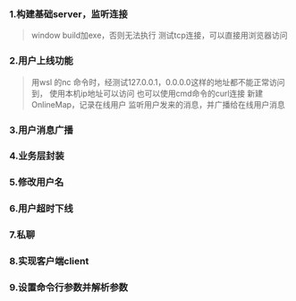### 1.构建基础server，监听连接
>window build加exe，否则无法执行
>测试tcp连接，可以直接用浏览器访问

### 2.用户上线功能
> 用wsl 的nc 命令时，经测试127.0.0.1，0.0.0.0这样的地址都不能正常访问到，
> 使用本机ip地址可以访问
> 也可以使用cmd命令的curl连接
新建OnlineMap，记录在线用户
监听用户发来的消息，并广播给在线用户消息

### 3.用户消息广播
### 4.业务层封装
### 5.修改用户名
### 6.用户超时下线
### 7.私聊
### 8.实现客户端client
### 9.设置命令行参数并解析参数